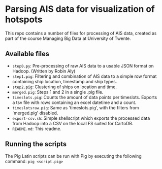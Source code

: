 # Parsing AIS data for visualization of hotspots

This repo contains a number of files for processing of AIS data, created as part of the course
Managing Big Data at University of Twente.

## Available files
* `step0.py`: Pre-processing of raw AIS data to a usable JSON format on Hadoop. (Written by Robin Aly)
* `step1.pig`: Filtering and combination of AIS data to a simple row format containing ship location, timestamp and ship types.
* `step2.pig`: Clustering of ships on location and time.
* `merged.pig`: Steps 1 and 2 in a single .pig file.
* `timeslots.pig`: Counts the amount of data points per timeslots. Exports a tsv file with rows containing an excel datetime and a count.
* `timeslotsraw.pig`: Same as 'timeslots.pig', with the filters from 'merged.pig' disabled.
* `export-csv.sh`: Simple shellscript which exports the processed data from Hadoop into a CSV on the local FS suited for CartoDB.
* `README.md`: This readme.

## Running the scripts
The Pig Latin scripts can be run with Pig by executing the following command:
	`pig <script.pig>`